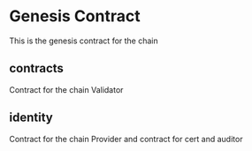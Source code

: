 # Genesis Contract

This is the genesis contract for the chain
## contracts
Contract for the chain Validator

## identity
Contract for the chain Provider and contract for cert and auditor